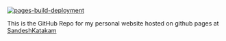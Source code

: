 [![pages-build-deployment](https://github.com/sandeshkatakam/sandeshkatakam.github.io/actions/workflows/pages/pages-build-deployment/badge.svg)](https://github.com/sandeshkatakam/sandeshkatakam.github.io/actions/workflows/pages/pages-build-deployment)  

This is the GitHub Repo for my personal website hosted on github pages at [SandeshKatakam](https://sandeshkatakam.github.io/)
